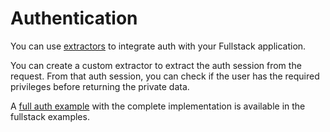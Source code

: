 # Authentication

You can use [extractors](./extractors) to integrate auth with your Fullstack application.

You can create a custom extractor to extract the auth session from the request. From that auth session, you can check if the user has the required privileges before returning the private data.

A [full auth example](https://github.com/DioxusLabs/dioxus/blob/v0.6/examples/fullstack-auth) with the complete implementation is available in the fullstack examples.
